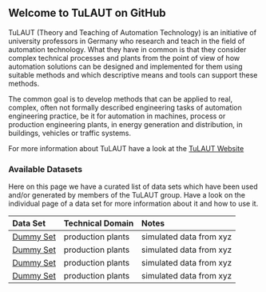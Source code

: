 ## Welcome to TuLAUT on GitHub

TuLAUT (Theory and Teaching of Automation Technology) is an initiative of university professors in Germany who research and teach in the field of automation technology. What they have in common is that they consider complex technical processes and plants from the point of view of how automation solutions can be designed and implemented for them using suitable methods and which descriptive means and tools can support these methods.

The common goal is to develop methods that can be applied to real, complex, often not formally described engineering tasks of automation engineering practice, be it for automation in machines, process or production engineering plants, in energy generation and distribution, in buildings, vehicles or traffic systems.

For more information about TuLAUT have a look at the [TuLAUT Website](http://tulaut.org/)


### Available Datasets

Here on this page we have a curated list of data sets which have been used and/or generated by members of the TuLAUT group. Have a look on the individual page of a data set for more information about it and how to use it.

| Data Set      | Technical Domain       | Notes |
|:-|:-|:-|
| [Dummy Set](https://tulaut.github.io/dataset_template) | production plants | simulated data from xyz |
| [Dummy Set](https://tulaut.github.io/dataset_template) | production plants | simulated data from xyz |
| [Dummy Set](https://tulaut.github.io/dataset_template) | production plants | simulated data from xyz |
| [Dummy Set](https://tulaut.github.io/dataset_template) | production plants | simulated data from xyz |
